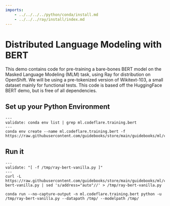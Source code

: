 ```yaml
---
imports:
    - ../../../../python/conda/install.md
    - ../../../ray/install/index.md
---
```


# Distributed Language Modeling with BERT

This demo contains code for pre-training a bare-bones BERT model on the Masked Language Modeling (MLM) task, using Ray for distribution on OpenShift. We will be using a pre-tokenized version of Wikitext-103, a small dataset mainly for functional tests. This code is based off the HuggingFace BERT demo, but is free of all dependencies.

## Set up your Python Environment

```shell
---
validate: conda env list | grep ml.codeflare.training.bert
---
conda env create --name ml.codeflare.training.bert -f https://raw.githubusercontent.com/guidebooks/store/main/guidebooks/ml/codeflare/training/bert/raybert_environment_relaxed.yml
```

## Run it

```shell
---
validate: "[ -f /tmp/ray-bert-vanilla.py ]"
---
curl -L https://raw.githubusercontent.com/guidebooks/store/main/guidebooks/ml/codeflare/training/bert/ray-bert-vanilla.py | sed 's/address="auto"//' > /tmp/ray-bert-vanilla.py
```

```shell
conda run --no-capture-output -n ml.codeflare.training.bert python -u /tmp/ray-bert-vanilla.py --datapath /tmp/ --modelpath /tmp/
```

